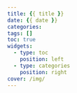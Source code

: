 ```yaml
---
title: {{ title }}
date: {{ date }}
categories:
tags: []
toc: true
widgets:
  - type: toc
    position: left
  - type: categories
    position: right
cover: /img/
---
```


</pre>
<!--more-->

<!--more-->
